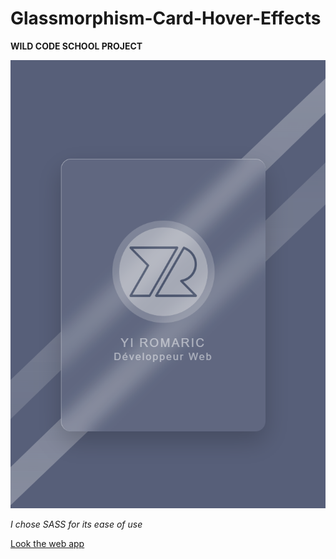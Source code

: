 # Glassmorphism-Card-Hover-Effects
**WILD CODE SCHOOL PROJECT**

![screenshot](./assets/screeshot.png)

*I chose SASS for its ease of use*

[Look the web app](https://yiroma.github.io/Glassmorphism-Card-Hover-Effects/)
